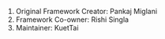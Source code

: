 1. Original Framework Creator: Pankaj Miglani
1. Framework Co-owner: Rishi Singla
1. Maintainer: KuetTai